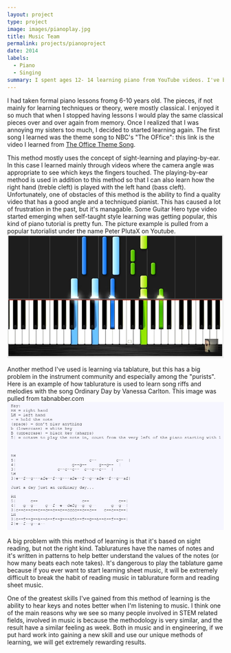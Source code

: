 ```yaml
---
layout: project
type: project
image: images/pianoplay.jpg
title: Music Team 
permalink: projects/pianoproject
date: 2014
labels:
  - Piano
  - Singing
summary: I spent ages 12- 14 learning piano from YouTube videos. I've been playing piano for my church worship band since I was 14 years old, and I've more recently started leading the worship services within the past three years. 
---
```



I had taken formal piano lessons fromg 6-10 years old. The pieces, if not mainly for learning techniques or theory, were mostly classical. I enjoyed it so much that when I stopped having lessons I would play the same classical pieces over and over again from memory. Once I realized that I was annoying my sisters too much, I decided to started learning again. The first song I learned was the theme song to NBC's "The OFfice": this link is the video I learned from [The Office Theme Song](https://youtu.be/TVP7_AiXgJM).

This method mostly uses the concept of sight-learning and playing-by-ear. In this case I learned mainly through videos where the camera angle was appropriate to see which keys the fingers touched. The playing-by-ear method is used in addition to this method so that I can also learn how the right hand (treble cleft) is played with the left hand (bass cleft). Unfortunately, one of obstacles of this method is the ability to find a quality video that has a good angle and a techniqued pianist. This has caused a lot of frustration in the past, but it's managable. Some Guitar Hero type video started emerging when self-taught style learning was getting popular, this kind of piano tutorial is pretty fun. The picture example is pulled from a popular tutorialist under the name Peter PlutaX on Youtube.
<img class="ui huge left floated rounded image" src="../images/gheropiano.jpg">


Another method I've used is learning via tablature, but this has a big problem in the instrument community and especially among the "purists". Here is an example of how tablurature is used to learn song riffs and melodies with the song Ordinary Day by Vanessa Carlton. This image was pulled from tabnabber.com
<img class="ui huge right floated rounded image" src="../images/tablatureexample.jpg">

A big problem with this method of learning is that it's based on sight reading, but not the right kind. Tabluratures have the names of notes and it's written in patterns to help better understand the values of the notes (or how many beats each note takes). It's dangerous to play the tablature game because if you ever want to start learning sheet music, it will be extremely difficult to break the habit of reading music in tablurature form and reading sheet music.

One of the greatest skills I've gained from this method of learning is the ability to hear keys and notes better when I'm listening to music. I think one of the main reasons why we see so many people involved in STEM related fields, involved in music is because the methodology is very similar, and the result have a similar feeling as week. Both in music and in engineering, if we put hard work into gaining a new skill and use our unique methods of learning, we will get extremely rewarding results.

